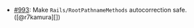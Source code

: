 * [#993](https://github.com/rubocop/rubocop-rails/pull/993): Make `Rails/RootPathnameMethods` autocorrection safe. ([@r7kamura][])
